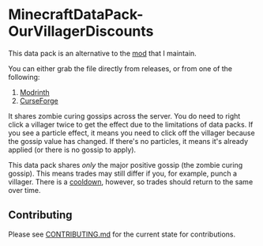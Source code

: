 # MinecraftDataPack-OurVillagerDiscounts

This data pack is an alternative to the
[mod](https://github.com/Gremlite/MinecraftMod-OurVillagerDiscounts) that I
maintain.

You can either grab the file directly from releases, or from one of the following:

1. [Modrinth](https://modrinth.com/datapack/our-villager-discounts-datapack)
2. [CurseForge](https://www.curseforge.com/minecraft/data-packs/our-villager-discounts-data-pack)

It shares zombie curing gossips across the server. You do need to right click a
villager twice to get the effect due to the limitations of data packs. If you
see a particle effect, it means you need to click off the villager because the
gossip value has changed. If there's no particles, it means it's already applied
(or there is no gossip to apply).

This data pack shares _only_ the major positive gossip (the zombie curing
gossip). This means trades may still differ if you, for example, punch a
villager. There is a [cooldown](https://minecraft.wiki/w/Villager#Gossiping),
however, so trades should return to the same over time.

## Contributing

Please see [CONTRIBUTING.md](/CONTRIBUTING.md) for the current state for
contributions.
